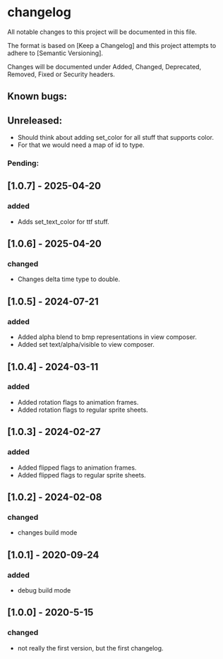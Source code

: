 # changelog

All notable changes to this project will be documented in this file.

The format is based on [Keep a Changelog] and this project attempts to adhere to [Semantic Versioning].

Changes will be documented under Added, Changed, Deprecated, Removed, Fixed or Security headers.

## Known bugs:

## Unreleased:
- Should think about adding set_color for all stuff that supports color.
- For that we would need a map of id to type.

### Pending:

## [1.0.7] - 2025-04-20
### added
- Adds set_text_color for ttf stuff.

## [1.0.6] - 2025-04-20
### changed
- Changes delta time type to double.

## [1.0.5] - 2024-07-21
### added
- Added alpha blend to bmp representations in view composer.
- Added set text/alpha/visible to view composer.

## [1.0.4] - 2024-03-11
### added
- Added rotation flags to animation frames.
- Added rotation flags to regular sprite sheets.

## [1.0.3] - 2024-02-27
### added
- Added flipped flags to animation frames.
- Added flipped flags to regular sprite sheets.

## [1.0.2] - 2024-02-08
### changed
- changes build mode

## [1.0.1] - 2020-09-24
### added
- debug build mode

## [1.0.0] - 2020-5-15
### changed
- not really the first version, but the first changelog.
